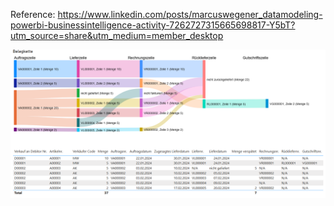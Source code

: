 Reference: https://www.linkedin.com/posts/marcuswegener_datamodeling-powerbi-businessintelligence-activity-7262727315665698817-Y5bT?utm_source=share&utm_medium=member_desktop

![Sample charts from semantic model](./belegkette.png)
